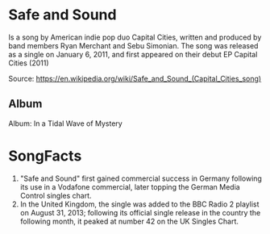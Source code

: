 # Safe and Sound

Is a song by American indie pop duo Capital Cities, written and produced by band members Ryan Merchant and Sebu Simonian. The song was released as a single on January 6, 2011, and first appeared on their debut EP Capital Cities (2011)

Source: https://en.wikipedia.org/wiki/Safe_and_Sound_(Capital_Cities_song)

## Album

Album: In a Tidal Wave of Mystery 

# SongFacts

1. "Safe and Sound" first gained commercial success in Germany following its use in a Vodafone commercial, later topping the German Media Control singles chart.
2. In the United Kingdom, the single was added to the BBC Radio 2 playlist on August 31, 2013; following its official single release in the country the following month, it peaked at number 42 on the UK Singles Chart.
